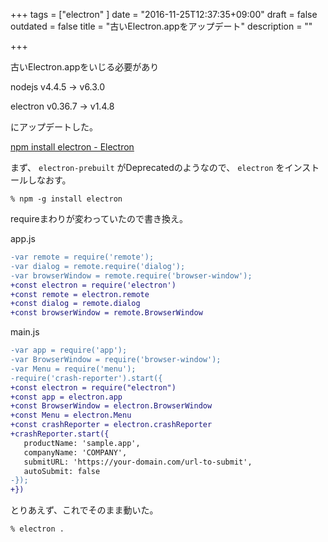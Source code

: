 +++
tags = ["electron"
]
date = "2016-11-25T12:37:35+09:00"
draft = false
outdated = false
title = "古いElectron.appをアップデート"
description = ""

+++

古いElectron.appをいじる必要があり

nodejs v4.4.5 -> v6.3.0

electron v0.36.7 -> v1.4.8

にアップデートした。


[npm install electron \- Electron](http://electron.atom.io/blog/2016/08/16/npm-install-electron)

まず、 `electron-prebuilt` がDeprecatedのようなので、 `electron` をインストールしなおす。

```
% npm -g install electron
```

requireまわりが変わっていたので書き換え。

app.js

```diff
-var remote = require('remote');
-var dialog = remote.require('dialog');
-var browserWindow = remote.require('browser-window');
+const electron = require('electron')
+const remote = electron.remote
+const dialog = remote.dialog
+const browserWindow = remote.BrowserWindow
```

main.js

```diff
-var app = require('app');
-var BrowserWindow = require('browser-window');
-var Menu = require('menu');
-require('crash-reporter').start({
+const electron = require("electron")
+const app = electron.app
+const BrowserWindow = electron.BrowserWindow
+const Menu = electron.Menu
+const crashReporter = electron.crashReporter
+crashReporter.start({
   productName: 'sample.app',
   companyName: 'COMPANY',
   submitURL: 'https://your-domain.com/url-to-submit',
   autoSubmit: false
-});
+})

```

とりあえず、これでそのまま動いた。

```
% electron .
```



